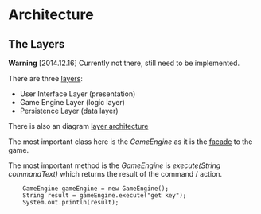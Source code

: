 # Architecture

## The Layers

**Warning** [2014.12.16] Currently not there, still need to be implemented.

There are three [layers](http://en.wikipedia.org/wiki/Multitier_architecture):  

- User Interface Layer (presentation)
- Game Engine Layer (logic layer)
- Persistence Layer (data layer)

There is also an diagram [layer architecture](https://raw.githubusercontent.com/Progether/JAdventure/master/src/site/resources/images/diagrams/overview_layer_architecture.png)

The most important class here is the _GameEngine_ as it is the [facade](http://en.wikipedia.org/wiki/Facade_pattern) to the game.

The most important method is the _GameEngine_ is _execute(String commandText)_ which returns the result of the command / action.

```
    GameEngine gameEngine = new GameEngine();
    String result = gameEngine.execute("get key");
    System.out.println(result);
```
